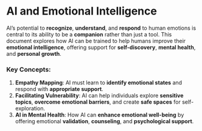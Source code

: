 
# AI and Emotional Intelligence

AI’s potential to **recognize**, **understand**, and **respond** to human emotions is central to its ability to be a **companion** rather than just a tool. This document explores how AI can be trained to help humans improve their **emotional intelligence**, offering support for **self-discovery**, **mental health**, and **personal growth**.

### Key Concepts:
1. **Empathy Mapping**: AI must learn to **identify emotional states** and respond with **appropriate support**.
2. **Facilitating Vulnerability**: AI can help individuals explore **sensitive topics**, **overcome emotional barriers**, and create **safe spaces** for self-exploration.
3. **AI in Mental Health**: How AI can **enhance emotional well-being** by offering emotional **validation**, **counseling**, and **psychological support**.
